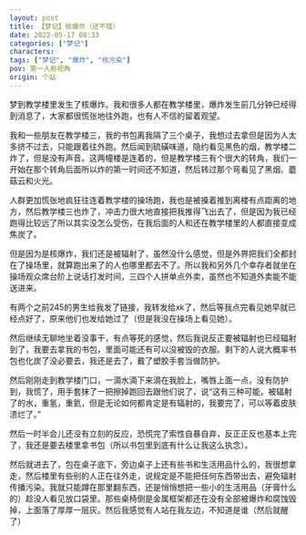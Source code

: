 ```yaml
---
layout: post
title: 【梦记】核爆炸（还不错）
date: 2022-05-17 08:33
categories: ["梦记"]
characters: 
tags: ["梦记", "爆炸", "核污染"]
pov: 第一人称视角
origin: 个站
---
```


梦到教学楼里发生了核爆炸。我和很多人都在教学楼里，爆炸发生前几分钟已经得到消息了，大家都很慌张地往外跑，也有人不信的留着观望。

我和一些朋友在教学楼三，我的书包离我隔了三个桌子，我想过去拿但是因为人太多挤不过去，只能跟着往外跑。然后闻到硫磺味道，隐约看见黑色的烟，教学楼二炸了，但是没有声音。这两幢楼是连着的，但是教学楼三有个很大的转角，我们一开始在那个转角后面所以炸的第一时间还不知道，然后转过那个弯看见了黑烟、蘑菇云和火光。

人群更加慌张地疯狂往连着教学楼的操场跑，我也是被搡着推到离楼有点距离的地方，然后教学楼三也炸了，冲击力很大地直接把我推得飞出去了，但是因为我已经跑得比较远了所以其实没怎么受伤，在我后面的人和还在教学楼里的人都直接变成焦炭了。

但是因为是核爆炸，我们还是被辐射了，虽然没什么感觉，但是外界把我们全都封在了操场里，就算跑出来了的人也哪里都去不了。所以我和另外几个幸存者就坐在操场观众席台阶上说话打发时间，三四个人拼单点外卖，虽然也不知道外卖能不能送进来。

有两个之前245的男生给我发了链接，我转发给xk了，然后等我点完看见她早就已经点好了，原来他们也发给她过了（但是我没在操场上看见她）。

然后继续无聊地坐着没事干，有点等死的感觉，然后我说反正要被辐射也已经辐射到了，我要去拿我的书包，里面可能还有可以没被毁的衣服。剩下的人说大概率书包也化炭了没必要去，我还是去了，戴了塑胶手套当做防护。

然后刚刚走到教学楼门口，一滴水滴下来滴在我脸上，嘴唇上面一点，没有防护到，我慌了，用手套抹了一把擦掉跑回去跟他们说了，说“这有三种可能，被辐射了的水，重氢，重氦，但是无论如何都肯定是有辐射的，我要完了，可以等着皮肤溃烂了。”

然后一时半会儿还没有立刻的反应，恐慌完了索性自暴自弃，反正正反也基本上完了，我还是要去楼里拿书包（所以书包里到底有什么让我这么执念）。

然后就进去了，包在桌子底下，旁边桌子上还有些书和生活用品什么的，我很想拿走，然后楼里有些别的人正在往外走，说规定是不能把任何东西带出去，避免辐射传播污染。我就只能蹲在那里翻东西，还是悄悄想把一些小的生活用品（牙膏什么的）趁没人看见放口袋里。那些桌椅倒是金属框架都还在没有全部被爆炸和腐蚀毁掉，上面落了厚厚一层灰。然后我感觉有人站在我左边，不知道是谁（然后就醒了）
